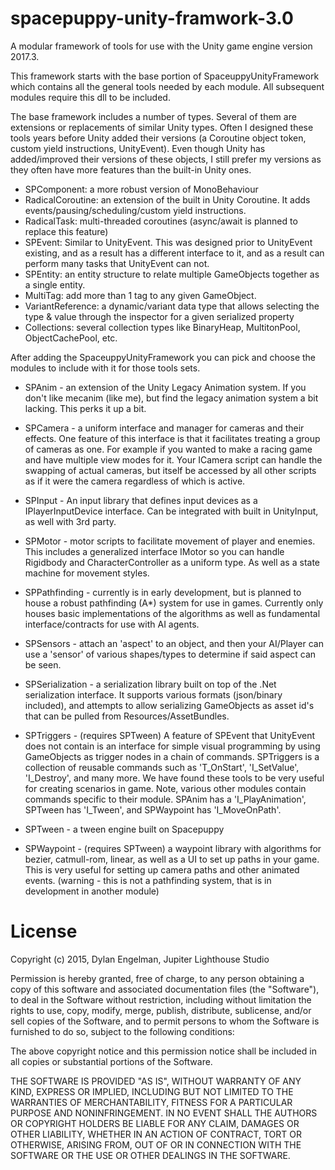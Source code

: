 # spacepuppy-unity-framwork-3.0
A modular framework of tools for use with the Unity game engine version 2017.3.

This framework starts with the base portion of SpaceuppyUnityFramework which contains all the general tools needed by each module. All subsequent modules require this dll to be included.

The base framework includes a number of types. Several of them are extensions or replacements of similar Unity types. Often I designed these tools years before Unity added their versions (a Coroutine object token, custom yield instructions, UnityEvent). Even though Unity has added/improved their versions of these objects, I still prefer my versions as they often have more features than the built-in Unity ones.

- SPComponent: a more robust version of MonoBehaviour
- RadicalCoroutine: an extension of the built in Unity Coroutine. It adds events/pausing/scheduling/custom yield instructions.
- RadicalTask: multi-threaded coroutines (async/await is planned to replace this feature)
- SPEvent: Similar to UnityEvent. This was designed prior to UnityEvent existing, and as a result has a different interface to it, and as a result can perform many tasks that UnityEvent can not.
- SPEntity: an entity structure to relate multiple GameObjects together as a single entity.
- MultiTag: add more than 1 tag to any given GameObject.
- VariantReference: a dynamic/variant data type that allows selecting the type & value through the inspector for a given serialized property
- Collections: several collection types like BinaryHeap, MultitonPool, ObjectCachePool, etc.

After adding the SpaceuppyUnityFramework you can pick and choose the modules to include with it for those tools sets.

- SPAnim - an extension of the Unity Legacy Animation system. If you don't like mecanim (like me), but find the legacy animation system a bit lacking. This perks it up a bit.

- SPCamera - a uniform interface and manager for cameras and their effects. One feature of this interface is that it facilitates treating a group of cameras as one. For example if you wanted to make a racing game and have multiple view modes for it. Your ICamera script can handle the swapping of actual cameras, but itself be accessed by all other scripts as if it were the camera regardless of which is active.

- SPInput - An input library that defines input devices as a IPlayerInputDevice interface. Can be integrated with built in UnityInput, as well with 3rd party.

- SPMotor - motor scripts to facilitate movement of player and enemies. This includes a generalized interface IMotor so you can handle Rigidbody and CharacterController as a uniform type. As well as a state machine for movement styles.

- SPPathfinding - currently is in early development, but is planned to house a robust pathfinding (A*) system for use in games. Currently only houses basic implementations of the algorithms as well as fundamental interface/contracts for use with AI agents.

- SPSensors - attach an 'aspect' to an object, and then your AI/Player can use a 'sensor' of various shapes/types to determine if said aspect can be seen.

- SPSerialization - a serialization library built on top of the .Net serialization interface. It supports various formats (json/binary included), and attempts to allow serializing GameObjects as asset id's that can be pulled from Resources/AssetBundles.

- SPTriggers - (requires SPTween) A feature of SPEvent that UnityEvent does not contain is an interface for simple visual programming by using GameObjects as trigger nodes in a chain of commands. SPTriggers is a collection of reusable commands such as 'T_OnStart', 'I_SetValue', 'I_Destroy', and many more. We have found these tools to be very useful for creating scenarios in game. Note, various other modules contain commands specific to their module. SPAnim has a 'I_PlayAnimation', SPTween has 'I_Tween', and SPWaypoint has 'I_MoveOnPath'.

- SPTween - a tween engine built on Spacepuppy

- SPWaypoint - (requires SPTween) a waypoint library with algorithms for bezier, catmull-rom, linear, as well as a UI to set up paths in your game. This is very useful for setting up camera paths and other animated events. (warning - this is not a pathfinding system, that is in development in another module)

# License
Copyright (c) 2015, Dylan Engelman, Jupiter Lighthouse Studio

Permission is hereby granted, free of charge, to any person obtaining a copy of this software and associated documentation files (the "Software"), to deal in the Software without restriction, including without limitation the rights to use, copy, modify, merge, publish, distribute, sublicense, and/or sell copies of the Software, and to permit persons to whom the Software is furnished to do so, subject to the following conditions:

The above copyright notice and this permission notice shall be included in all copies or substantial portions of the Software.

THE SOFTWARE IS PROVIDED "AS IS", WITHOUT WARRANTY OF ANY KIND, EXPRESS OR IMPLIED, INCLUDING BUT NOT LIMITED TO THE WARRANTIES OF MERCHANTABILITY, FITNESS FOR A PARTICULAR PURPOSE AND NONINFRINGEMENT. IN NO EVENT SHALL THE AUTHORS OR COPYRIGHT HOLDERS BE LIABLE FOR ANY CLAIM, DAMAGES OR OTHER LIABILITY, WHETHER IN AN ACTION OF CONTRACT, TORT OR OTHERWISE, ARISING FROM, OUT OF OR IN CONNECTION WITH THE SOFTWARE OR THE USE OR OTHER DEALINGS IN THE SOFTWARE.